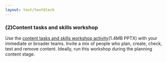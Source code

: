 ```yaml
---
layout: text/textblock
---
```

### (2)Content tasks and skills workshop
Use the [content tasks and skills workshop activity](/assets/files/content-strategy/content-tasks-skills-workshop.pptx)(1.4MB PPTX) with your immediate or broader teams. Invite a mix of people who plan, create, check, test and remove content. Ideally, run this workshop during the planning content stage.
